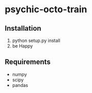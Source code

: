 # psychic-octo-train

## Installation

1. python setup.py install
2. be Happy 

## Requirements

* numpy
* scipy
* pandas

